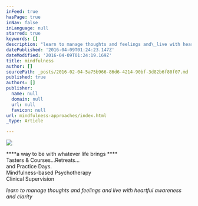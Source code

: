```yaml
---
inFeed: true
hasPage: true
inNav: false
inLanguage: null
starred: true
keywords: []
description: "learn to manage thoughts and feelings and\_live with heartful awareness and clarity"
datePublished: '2016-04-09T01:24:23.147Z'
dateModified: '2016-04-09T01:24:19.169Z'
title: mindfulness
author: []
sourcePath: _posts/2016-02-04-5a75b966-86d6-4214-90bf-3d82b6f80f07.md
published: true
authors: []
publisher:
  name: null
  domain: null
  url: null
  favicon: null
url: mindfulness-approaches/index.html
_type: Article

---
```

![](https://the-grid-user-content.s3-us-west-2.amazonaws.com/5447b173-302f-4ad8-92a8-d30c09683a73.jpg)

****a way to be with whatever life brings ****  
Tasters & Courses...Retreats...  
and Practice Days.  
Mindfulness-based Psychotherapy   
Clinical Supervision

_learn to manage thoughts and feelings and live with heartful awareness and clarity_